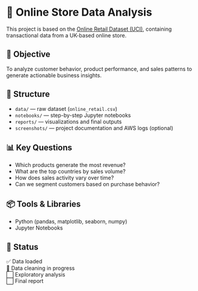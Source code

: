 # 🛒 Online Store Data Analysis

This project is based on the [Online Retail Dataset (UCI)](https://archive.ics.uci.edu/ml/datasets/Online+Retail), containing transactional data from a UK-based online store.

## 🎯 Objective

To analyze customer behavior, product performance, and sales patterns to generate actionable business insights.

## 📁 Structure

- `data/` — raw dataset (`online_retail.csv`)
- `notebooks/` — step-by-step Jupyter notebooks
- `reports/` — visualizations and final outputs
- `screenshots/` — project documentation and AWS logs (optional)

## 📊 Key Questions

- Which products generate the most revenue?
- What are the top countries by sales volume?
- How does sales activity vary over time?
- Can we segment customers based on purchase behavior?

## 📦 Tools & Libraries

- Python (pandas, matplotlib, seaborn, numpy)
- Jupyter Notebooks

## 📌 Status

✅ Data loaded  
🔄 Data cleaning in progress  
⬜ Exploratory analysis  
⬜ Final report
